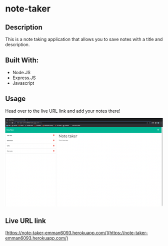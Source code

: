 # note-taker

## Description 

This is a note taking application that allows you to save notes with a title and description. 

## Built With: 

* Node.JS
* Express.JS
* Javascript 

## Usage 

Head over to the live URL link and add your notes there! 

![Image](./Images/note-taker.png)

## Live URL link 

[https://note-taker-emman6093.herokuapp.com/](https://note-taker-emman6093.herokuapp.com/)